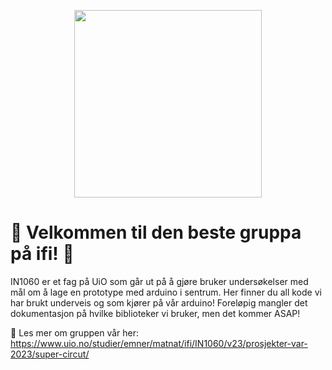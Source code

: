 <p align="center">
<img src="https://user-images.githubusercontent.com/123594081/236619691-1cad634a-589d-4c84-9ede-dc4bf4938b5d.svg" width="300" height="300" >
</p>

# 👑 Velkommen til den beste gruppa på ifi! 👑

IN1060 er et fag på UiO som går ut på å gjøre bruker undersøkelser med mål om å lage en prototype med arduino i sentrum. Her finner du all kode vi har brukt underveis og som kjører på vår arduino! Foreløpig mangler det dokumentasjon på hvilke biblioteker vi bruker, men det kommer ASAP!

🦧 Les mer om gruppen vår her: https://www.uio.no/studier/emner/matnat/ifi/IN1060/v23/prosjekter-var-2023/super-circut/


